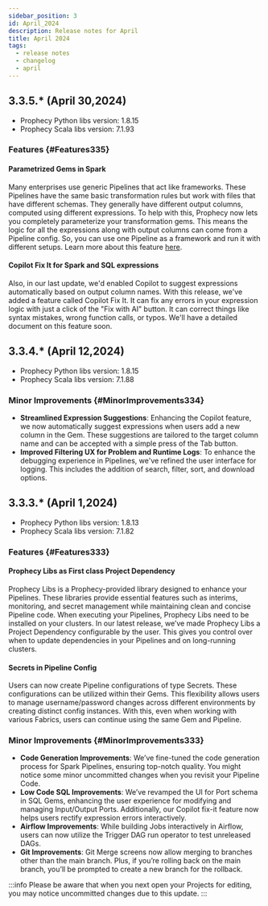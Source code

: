 ```yaml
---
sidebar_position: 3
id: April_2024
description: Release notes for April
title: April 2024
tags:
  - release notes
  - changelog
  - april
---
```


## 3.3.5.\* (April 30,2024)

- Prophecy Python libs version: 1.8.15
- Prophecy Scala libs version: 7.1.93

### Features {#Features335}

#### Parametrized Gems in Spark

Many enterprises use generic Pipelines that act like frameworks. These Pipelines have the same basic transformation rules but work with files that have different schemas. They generally have different output columns, computed using different expressions.
To help with this, Prophecy now lets you completely parameterize your transformation gems. This means the logic for all the expressions along with output columns can come from a Pipeline config. So, you can use one Pipeline as a framework and run it with different setups. Learn more about this feature [here](../../low-code-spark/parameterized-gems.md).

#### Copilot Fix It for Spark and SQL expressions

Also, in our last update, we'd enabled Copilot to suggest expressions automatically based on output column names. With this release, we've added a feature called Copilot Fix It. It can fix any errors in your expression logic with just a click of the "Fix with AI" button. It can correct things like syntax mistakes, wrong function calls, or typos. We'll have a detailed document on this feature soon.

## 3.3.4.\* (April 12,2024)

- Prophecy Python libs version: 1.8.15
- Prophecy Scala libs version: 7.1.88

### Minor Improvements {#MinorImprovements334}

- **Streamlined Expression Suggestions**: Enhancing the Copilot feature, we now automatically suggest expressions when users add a new column in the Gem. These suggestions are tailored to the target column name and can be accepted with a simple press of the Tab button.
- **Improved Filtering UX for Problem and Runtime Logs**: To enhance the debugging experience in Pipelines, we've refined the user interface for logging. This includes the addition of search, filter, sort, and download options.

## 3.3.3.\* (April 1,2024)

- Prophecy Python libs version: 1.8.13
- Prophecy Scala libs version: 7.1.82

### Features {#Features333}

#### Prophecy Libs as First class Project Dependency

Prophecy Libs is a Prophecy-provided library designed to enhance your Pipelines. These libraries provide essential features such as interims, monitoring, and secret management while maintaining clean and concise Pipeline code. When executing your Pipelines, Prophecy Libs need to be installed on your clusters.
In our latest release, we’ve made Prophecy Libs a Project Dependency configurable by the user. This gives you control over when to update dependencies in your Pipelines and on long-running clusters.

#### Secrets in Pipeline Config

Users can now create Pipeline configurations of type Secrets. These configurations can be utilized within their Gems. This flexibility allows users to manage username/password changes across different environments by creating distinct config instances. With this, even when working with various Fabrics, users can continue using the same Gem and Pipeline.

### Minor Improvements {#MinorImprovements333}

- **Code Generation Improvements**: We’ve fine-tuned the code generation process for Spark Pipelines, ensuring top-notch quality. You might notice some minor uncommitted changes when you revisit your Pipeline Code.
- **Low Code SQL Improvements**: We’ve revamped the UI for Port schema in SQL Gems, enhancing the user experience for modifying and managing Input/Output Ports. Additionally, our Copilot fix-it feature now helps users rectify expression errors interactively.
- **Airflow Improvements**: While building Jobs interactively in Airflow, users can now utilize the Trigger DAG run operator to test unreleased DAGs.
- **Git Improvements**: Git Merge screens now allow merging to branches other than the main branch. Plus, if you’re rolling back on the main branch, you’ll be prompted to create a new branch for the rollback.

:::info
Please be aware that when you next open your Projects for editing, you may notice uncommitted changes due to this update.
:::
